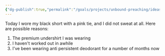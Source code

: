```yaml
---
{"dg-publish":true,"permalink":"/goals/projects/unbound-preaching/ideas/hyperhidrosis/","created":"Jul 23, 2018, 9:07 PM"}
---
```



Today I wore my black short with a pink tie, and I did not sweat at all. Here are possible reasons:

1. The premium undershirt I was wearing
2. I haven't worked out in awhile
3. I've been wearing anti persistent deodorant for a number of months now


